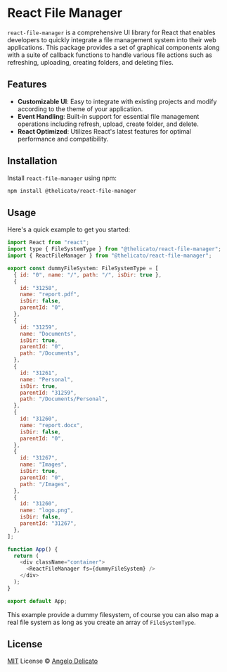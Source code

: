 # React File Manager


`react-file-manager` is a comprehensive UI library for React that enables developers to quickly integrate a file management system into their web applications. This package provides a set of graphical components along with a suite of callback functions to handle various file actions such as refreshing, uploading, creating folders, and deleting files.

## Features

- **Customizable UI**: Easy to integrate with existing projects and modify according to the theme of your application.
- **Event Handling**: Built-in support for essential file management operations including refresh, upload, create folder, and delete.
- **React Optimized**: Utilizes React's latest features for optimal performance and compatibility.

## Installation

Install `react-file-manager` using npm:

```bash
npm install @thelicato/react-file-manager
```

## Usage

Here's a quick example to get you started:

```javascript
import React from "react";
import type { FileSystemType } from "@thelicato/react-file-manager";
import { ReactFileManager } from "@thelicato/react-file-manager";

export const dummyFileSystem: FileSystemType = [
  { id: "0", name: "/", path: "/", isDir: true },
  {
    id: "31258",
    name: "report.pdf",
    isDir: false,
    parentId: "0",
  },
  {
    id: "31259",
    name: "Documents",
    isDir: true,
    parentId: "0",
    path: "/Documents",
  },
  {
    id: "31261",
    name: "Personal",
    isDir: true,
    parentId: "31259",
    path: "/Documents/Personal",
  },
  {
    id: "31260",
    name: "report.docx",
    isDir: false,
    parentId: "0",
  },
  {
    id: "31267",
    name: "Images",
    isDir: true,
    parentId: "0",
    path: "/Images",
  },
  {
    id: "31260",
    name: "logo.png",
    isDir: false,
    parentId: "31267",
  },
];

function App() {
  return (
    <div className="container">
      <ReactFileManager fs={dummyFileSystem} />
    </div>
  );
}

export default App;
```

This example provide a dummy filesystem, of course you can also map a real file system as long as you create an array of ``FileSystemType``.

## License

[MIT](./LICENSE) License © [Angelo Delicato](https://github.com/thelicato)